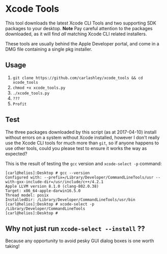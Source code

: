 # Xcode Tools

This tool downloads the latest Xcode CLI Tools and two supporting SDK packages to your desktop.
**Note** Pay careful attention to the packages downloaded, as it will find _all_ matching Xcode CLI related installers.

These tools are usually behind the Apple Developer portal, and come in a DMG file containing a single pkg installer.

## Usage
1. `git clone https://github.com/carlashley/xcode_tools && cd xcode_tools`
1. `chmod +x xcode_tools.py`
1. `./xcode_tools.py`
1. ``???``
1. `Profit`

## Test
The three packages downloaded by this script (as at 2017-04-10) install without errors on a system without Xcode installed, however I don't really use the Xcode CLI tools for much more than `git`, so if anyone happens to use other tools, could you please test to ensure it works the way as expected?

This is the result of testing the `gcc` version and `xcode-select -p` command:
```
[carl@helios]:Desktop # gcc --version
Configured with: --prefix=/Library/Developer/CommandLineTools/usr --with-gxx-include-dir=/usr/include/c++/4.2.1
Apple LLVM version 8.1.0 (clang-802.0.38)
Target: x86_64-apple-darwin16.5.0
Thread model: posix
InstalledDir: /Library/Developer/CommandLineTools/usr/bin
[carl@helios]:Desktop # xcode-select -p
/Library/Developer/CommandLineTools
[carl@helios]:Desktop # 
```

## Why not just run  `xcode-select --install` ??
Because any opportunity to avoid pesky GUI dialog boxes is one worth taking!
